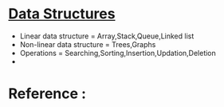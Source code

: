 # [Data Structures](https://www.geeksforgeeks.org/data-structures/)
* Linear data structure = Array,Stack,Queue,Linked list
* Non-linear data structure = Trees,Graphs
* Operations = Searching,Sorting,Insertion,Updation,Deletion
* 

# Reference : 
